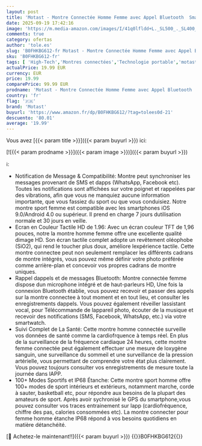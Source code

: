 ```yaml
---
layout: post
title: 'Motast - Montre Connectée Homme Femme avec Appel Bluetooth  Smartwatch 1.96" HD Montre Sport avec Podometre Moniteur Sommeil Cardiofréquencemètre 100+ Sportifs Intelligente Bracelet Connecté pour Android/iOS'
date: 2025-09-19 17:42:16
image: 'https://m.media-amazon.com/images/I/41q0lfldd+L._SL500_._SL400_.jpg'
comments: true
category: ofertas
author: 'tole.es'
slug: 'B0FHKBG612-fr Motast - Montre Connectée Homme Femme avec Appel Bluetooth...'
sku: 'B0FHKBG612-fr'
tags: [ 'High-Tech','Montres connectées','Technologie portable','motast','🇫🇷', ]
actualPrice: 19.99 EUR
currency: EUR
price: 19.99
comparePrice: 99.99 EUR
prodname: 'Motast - Montre Connectée Homme Femme avec Appel Bluetooth  Smartwatch 1.96" HD Montre Sport avec Podometre Moniteur Sommeil Cardiofréquencemètre 100+ Sportifs Intelligente Bracelet Connecté pour Android/iOS'
country: 'fr'
flag: '🇫🇷'
brand: 'Motast'
buyurl: 'https://www.amazon.fr/dp/B0FHKBG612/?tag=tolees0d-21'
descuento: '80.01'
average: '19.99'
---
```


Vous avez [{{< param title >}}]({{< param buyurl >}}) ici:

[![{{< param prodname >}}]({{< param image >}})]({{< param buyurl >}})

ℹ️:

- Notification de Message & Compatibilité: Montre peut synchroniser les messages provenant de SMS et dapps (WhatsApp, Facebook etc). Toutes les notifications sont affichées sur votre poignet et rappelées par des vibrations, afin que vous ne manquiez aucune information importante, que vous fassiez du sport ou que vous conduisiez. Notre montre sport femme est compatible avec les smartphones iOS 9.0/Android 4.0 ou supérieur. Il prend en charge 7 jours dutilisation normale et 30 jours en veille.
- Ecran en Couleur Tactile HD de 1.96: Avec un écran couleur TFT de 1,96 pouces, notre la montre homme femme offre une excellente qualité dimage HD. Son écran tactile complet adopte un revêtement oléophobe (SiO2), qui rend le toucher plus doux, améliore lexpérience tactile. Cette montre connectee peut non seulement remplacer les différents cadrans de montre intégrés, vous pouvez même définir votre photo préférée comme arrière-plan et concevoir vos propres cadrans de montre uniques.
- Rappel dappels et de messages Bluetooth: Montre connectée femme dispose dun microphone intégré et de haut-parleurs HD, Une fois la connexion Bluetooth établie, vous pouvez recevoir et passer des appels sur la montre connectee à tout moment et en tout lieu, et consulter les enregistrements dappels. Vous pouvez également réveiller lassistant vocal, pour Télécommande de lappareil photo, écouter de la musique et recevoir des notifications (SMS, Facebook, WhatsApp, etc.) via votre smartwatch.
- Suivi Complet de La Santé: Cette montre homme connectée surveille vos données de santé comme la cardiofrquence à temps réel. En plus de la surveillance de la fréquence cardiaque 24 heures, cette montre femme connectée peut également effectuer une mesure de loxygène sanguin, une surveillance du sommeil et une surveillance de la pression artérielle, vous permettant de comprendre votre état plus clairement. Vous pouvez toujours consulter vos enregistrements de mesure toute la journée dans lAPP.
- 100+ Modes Sportifs et IP68 Étanche: Cette montre sport homme offre 100+ modes de sport intérieurs et extérieurs, notamment marche, corde à sauter, basketball etc, pour répondre aux besoins de la plupart des amateurs de sport. Après avoir sychronisé le GPS du smartphone,vous pouvez consulter vos traces entrainement sur lapp (cardiofréquence, chiffre des pas, calories consommées etc). La montre connecter pour femme homme étanche IP68 répond à vos besoins quotidiens en matière détanchéité.

[🛒 Achetez-le maintenant!!]({{< param buyurl >}})
{{<world>}}B0FHKBG612{{</world>}}
